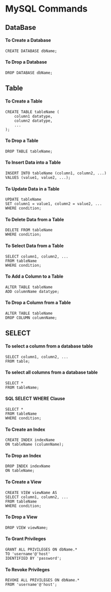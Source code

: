 
# MySQL Commands
## DataBase
#### To Create a Database
``` 
CREATE DATABASE dbName; 
``` 

#### To Drop a Database
```
DROP DATABASE dbName;
```
## Table
#### To Create a Table
```
CREATE TABLE tableName (
    column1 datatype,
    column2 datatype,
    ...
);
``` 

#### To Drop a Table
```
DROP TABLE tableName;
```

#### To Insert Data into a Table
```
INSERT INTO tableName (column1, column2, ...)
VALUES (value1, value2, ...);
``` 

#### To Update Data in a Table
```
UPDATE tableName
SET column1 = value1, column2 = value2, ...
WHERE condition;
```

#### To Delete Data from a Table
```
DELETE FROM tableName
WHERE condition;
``` 

#### To Select Data from a Table

```
SELECT column1, column2, ...
FROM tableName
WHERE condition;
``` 

#### To Add a Column to a Table
```
ALTER TABLE tableName
ADD columnName datatype;
``` 

#### To Drop a Column from a Table
```
ALTER TABLE tableName
DROP COLUMN columnName;
```

## SELECT
#### To select a column from a database table
``` 
SELECT column1, column2, ...
FROM table;
``` 
#### To select all columns from a database table
``` 
SELECT *
FROM tableName;
``` 

#### SQL SELECT WHERE Clause
```
SELECT *
FROM tableName
WHERE condition;

``` 

#### To Create an Index
```
CREATE INDEX indexName
ON tableName (columnName);
``` 

#### To Drop an Index
``` 
DROP INDEX indexName
ON tableName;
```

#### To Create a View
``` 
CREATE VIEW viewName AS
SELECT column1, column2, ...
FROM tableName
WHERE condition;
``` 

#### To Drop a View
```
DROP VIEW viewName;
``` 

#### To Grant Privileges
```
GRANT ALL PRIVILEGES ON dbName.*
TO 'username'@'host'
IDENTIFIED BY 'password';
```

#### To Revoke Privileges
```
REVOKE ALL PRIVILEGES ON dbName.*
FROM 'username'@'host';
``` 





